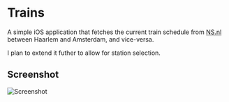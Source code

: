 # Trains

A simple iOS application that fetches the current train schedule from [NS.nl](NS.nl) between Haarlem and Amsterdam, and vice-versa.

I plan to extend it futher to allow for station selection.

## Screenshot

![Screenshot](http://rwd.me/LFvL/content)

